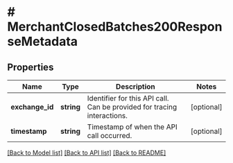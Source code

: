 # # MerchantClosedBatches200ResponseMetadata

## Properties

Name | Type | Description | Notes
------------ | ------------- | ------------- | -------------
**exchange_id** | **string** | Identifier for this API call. Can be provided for tracing interactions. | [optional]
**timestamp** | **string** | Timestamp of when the API call occurred. | [optional]

[[Back to Model list]](../../README.md#models) [[Back to API list]](../../README.md#endpoints) [[Back to README]](../../README.md)
